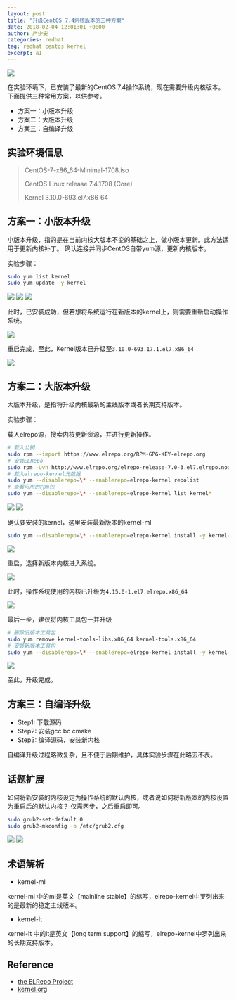 ```yaml
---
layout: post
title: "升级CentOS 7.4内核版本的三种方案"
date: 2018-02-04 12:01:01 +0800
author: 严少安
categories: redhat
tag: redhat centos kernel
excerpt: a1
---
```


![](https://shawn0915.github.io/assets/img_redhat/centos-logo.png)

在实验环境下，已安装了最新的CentOS 7.4操作系统，现在需要升级内核版本。下面提供三种常用方案，以供参考。

- 方案一：小版本升级
- 方案二：大版本升级
- 方案三：自编译升级

## 实验环境信息

> CentOS-7-x86_64-Minimal-1708.iso
>
> CentOS Linux release 7.4.1708 (Core)
>
> Kernel 3.10.0-693.el7.x86_64

## 方案一：小版本升级

小版本升级，指的是在当前内核大版本不变的基础之上，做小版本更新。此方法适用于更新内核补丁。
确认连接并同步CentOS自带yum源，更新内核版本。

实验步骤：

```bash
sudo yum list kernel
sudo yum update -y kernel
```

![](https://shawn0915.github.io/assets/img_redhat/a1-img/img-01.png)
![](https://shawn0915.github.io/assets/img_redhat/a1-img/img-02.png)
![](https://shawn0915.github.io/assets/img_redhat/a1-img/img-03.png)

此时，已安装成功，但若想将系统运行在新版本的kernel上，则需要重新启动操作系统。

![](https://shawn0915.github.io/assets/img_redhat/a1-img/img-04.png)

重启完成，至此，Kernel版本已升级至`3.10.0-693.17.1.el7.x86_64`

![](https://shawn0915.github.io/assets/img_redhat/a1-img/img-05.png)


## 方案二：大版本升级

大版本升级，是指将升级内核最新的主线版本或者长期支持版本。

实验步骤：

载入elrepo源，搜索内核更新资源，并进行更新操作。

```bash
# 载入公钥
sudo rpm --import https://www.elrepo.org/RPM-GPG-KEY-elrepo.org
# 安装ELRepo
sudo rpm -Uvh http://www.elrepo.org/elrepo-release-7.0-3.el7.elrepo.noarch.rpm
# 载入elrepo-kernel元数据
sudo yum --disablerepo=\* --enablerepo=elrepo-kernel repolist
# 查看可用的rpm包
sudo yum --disablerepo=\* --enablerepo=elrepo-kernel list kernel*
```

![](https://shawn0915.github.io/assets/img_redhat/a1-img/img-06.png)
![](https://shawn0915.github.io/assets/img_redhat/a1-img/img-07.png)


确认要安装的kernel，这里安装最新版本的kernel-ml
```bash
sudo yum --disablerepo=\* --enablerepo=elrepo-kernel install -y kernel-ml.x86_64
```

![](https://shawn0915.github.io/assets/img_redhat/a1-img/img-08.png)

重启，选择新版本内核进入系统。

![](https://shawn0915.github.io/assets/img_redhat/a1-img/img-09.png)

此时，操作系统使用的内核已升级为`4.15.0-1.el7.elrepo.x86_64`

![](https://shawn0915.github.io/assets/img_redhat/a1-img/img-10.png)

最后一步，建议将内核工具包一并升级

```bash
# 删除旧版本工具包
sudo yum remove kernel-tools-libs.x86_64 kernel-tools.x86_64
# 安装新版本工具包
sudo yum --disablerepo=\* --enablerepo=elrepo-kernel install -y kernel-ml-tools.x86_64
```

![](https://shawn0915.github.io/assets/img_redhat/a1-img/img-11.png)

至此，升级完成。


## 方案三：自编译升级

- Step1: 下载源码
- Step2: 安装gcc bc cmake
- Step3: 编译源码，安装新内核

自编译升级过程略微复杂，且不便于后期维护，具体实验步骤在此略去不表。

## 话题扩展

如何将新安装的内核设定为操作系统的默认内核，或者说如何将新版本的内核设置为重启后的默认内核？
仅需两步，之后重启即可。

```bash
sudo grub2-set-default 0
sudo grub2-mkconfig -o /etc/grub2.cfg
```

![](https://shawn0915.github.io/assets/img_redhat/a1-img/img-12.png)
![](https://shawn0915.github.io/assets/img_redhat/a1-img/img-13.png)


## 术语解析

- kernel-ml

kernel-ml 中的ml是英文【mainline stable】的缩写，elrepo-kernel中罗列出来的是最新的稳定主线版本。

- kernel-lt

kernel-lt 中的lt是英文【long term support】的缩写，elrepo-kernel中罗列出来的长期支持版本。


## Reference

- [the ELRepo Project](http://elrepo.org/tiki/tiki-index.php)
- [kernel.org](https://www.kernel.org/)
